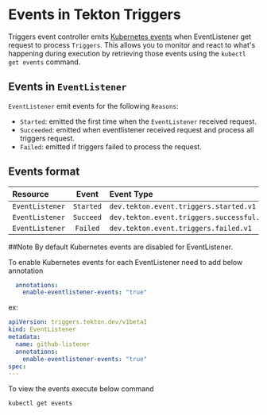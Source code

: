 <!--
---
linkTitle: "Events"
weight: 700
---
-->
# Events in Tekton Triggers

Triggers event controller emits [Kubernetes events](https://kubernetes.io/docs/reference/generated/kubernetes-api/v1.18/#event-v1-core)
when EventListener get request to process `Triggers`. This allows you to monitor and react to what's happening during execution by
retrieving those events using the `kubectl get events` command.

## Events in `EventListener`

`EventListener` emit events for the following `Reasons`:

- `Started`: emitted the first time when the `EventListener` received request.
- `Succeeded`: emitted when eventlistener received request and process all triggers request.
- `Failed`: emitted if triggers failed to process the request.

## Events format

Resource            |Event      |Event Type
:-------------------|:---------:|:----------------------------------------------------------
`EventListener`     | `Started` | `dev.tekton.event.triggers.started.v1`
`EventListener`     | `Succeed` | `dev.tekton.event.triggers.successful.v1`
`EventListener`     | `Failed`  | `dev.tekton.event.triggers.failed.v1`

##Note
By default Kubernetes events are disabled for EventListener.

To enable Kubernetes events for each EventListener need to add below annotation
```yaml
  annotations:
    enable-eventlistener-events: "true"
```

ex:
```yaml
apiVersion: triggers.tekton.dev/v1beta1
kind: EventListener
metadata:
  name: github-listener
  annotations:
    enable-eventlistener-events: "true"
spec:
---
```
To view the events execute below command

`kubectl get events`
